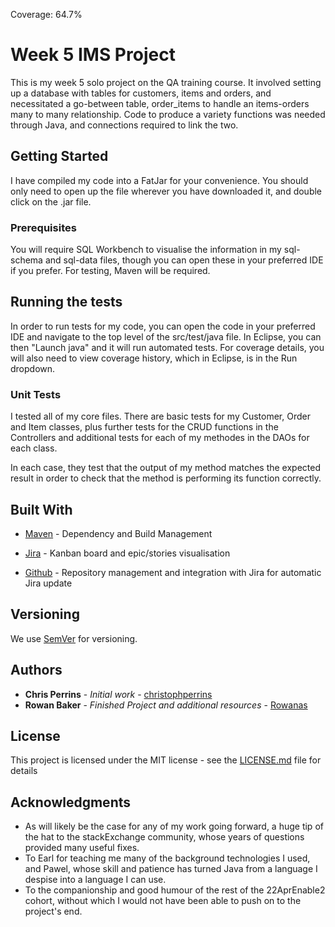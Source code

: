 Coverage: 64.7%
# Week 5 IMS Project

This is my week 5 solo project on the QA training course. It involved setting up a database with tables for customers, items and orders, and necessitated a go-between table, order_items to handle an items-orders many to many relationship. Code to produce a variety functions was needed through Java, and connections required to link the two.

## Getting Started

I have compiled my code into a FatJar for your convenience. You should only need to open up the file wherever you have downloaded it, and double click on the .jar file.

### Prerequisites

You will require SQL Workbench to visualise the information in my sql-schema and sql-data files, though you can open these in your preferred IDE if you prefer. For testing, Maven will be required.

## Running the tests

In order to run tests for my code, you can open the code in your preferred IDE and navigate to the top level of the src/test/java file. In Eclipse, you can then "Launch java" and it will run automated tests. For coverage details, you will also need to view coverage history, which in Eclipse, is in the Run dropdown.

### Unit Tests 

I tested all of my core files. There are basic tests for my Customer, Order and Item classes, plus further tests for the CRUD functions in the Controllers and additional tests for each of my methodes in the DAOs for each class.

In each case, they test that the output of my method matches the expected result in order to check that the method is performing its function correctly.

## Built With

* [Maven](https://maven.apache.org/) - Dependency and Build Management
* [Jira](https://atlassian.net/jira/) - Kanban board and epic/stories visualisation

* [Github](https://github.com/) - Repository management and integration with Jira for automatic Jira update

## Versioning

We use [SemVer](http://semver.org/) for versioning.

## Authors

* **Chris Perrins** - *Initial work* - [christophperrins](https://github.com/christophperrins)
* **Rowan Baker** - *Finished Project and additional resources* - [Rowanas](https://github.com/Rowanas)

## License

This project is licensed under the MIT license - see the [LICENSE.md](LICENSE.md) file for details 

## Acknowledgments

* As will likely be the case for any of my work going forward, a huge tip of the hat to the stackExchange community, whose years of questions provided many useful fixes.
* To Earl for teaching me many of the background technologies I used, and Pawel, whose skill and patience has turned Java from a language I despise into a language I can use.
* To the companionship and good humour of the rest of the 22AprEnable2 cohort, without which I would not have been able to push on to the project's end.
